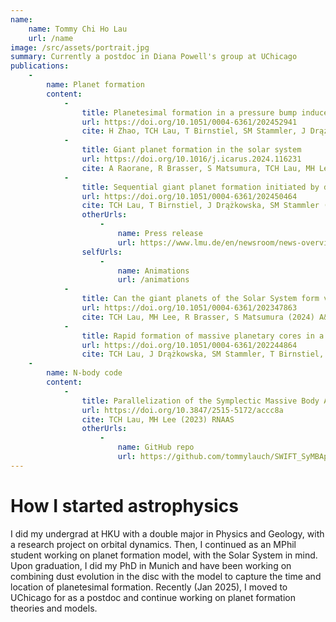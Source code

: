```yaml
---
name: 
    name: Tommy Chi Ho Lau
    url: /name
image: /src/assets/portrait.jpg
summary: Currently a postdoc in Diana Powell's group at UChicago
publications:
    -
        name: Planet formation
        content: 
            -
                title: Planetesimal formation in a pressure bump induced by infall
                url: https://doi.org/10.1051/0004-6361/202452941
                cite: H Zhao, TCH Lau, T Birnstiel, SM Stammler, J Drążkowska (accepted, 2025) A&A
            -
                title: Giant planet formation in the solar system
                url: https://doi.org/10.1016/j.icarus.2024.116231
                cite: A Raorane, R Brasser, S Matsumura, TCH Lau, MH Lee, A Bouvier (2024) Icarus
            -
                title: Sequential giant planet formation initiated by disc substructure
                url: https://doi.org/10.1051/0004-6361/202450464
                cite: TCH Lau, T Birnstiel, J Drążkowska, SM Stammler (2024) A&A
                otherUrls: 
                    - 
                        name: Press release
                        url: https://www.lmu.de/en/newsroom/news-overview/news/astrophysics-key-to-rapid-planet-formation.html
                selfUrls: 
                    - 
                        name: Animations
                        url: /animations
            -
                title: Can the giant planets of the Solar System form via pebble accretion in a smooth protoplanetary disc?
                url: https://doi.org/10.1051/0004-6361/202347863
                cite: TCH Lau, MH Lee, R Brasser, S Matsumura (2024) A&A
            -
                title: Rapid formation of massive planetary cores in a pressure bump
                url: https://doi.org/10.1051/0004-6361/202244864
                cite: TCH Lau, J Drążkowska, SM Stammler, T Birnstiel, CP Dullemon (2022) A&A
    -
        name: N-body code
        content: 
            -
                title: Parallelization of the Symplectic Massive Body Algorithm (SyMBA) N-body Code
                url: https://doi.org/10.3847/2515-5172/accc8a
                cite: TCH Lau, MH Lee (2023) RNAAS
                otherUrls: 
                    - 
                        name: GitHub repo
                        url: https://github.com/tommylauch/SWIFT_SyMBAp_pub.git
---
```

# How I started astrophysics

I did my undergrad at HKU with a double major in Physics and Geology, with a research project on orbital dynamics. Then, I continued as an MPhil student working on planet formation model, with the Solar System in mind. Upon graduation, I did my PhD in Munich and have been working on combining dust evolution in the disc with the model to capture the time and location of planetesimal formation. Recently (Jan 2025), I moved to UChicago for as a postdoc and continue working on planet formation theories and models.